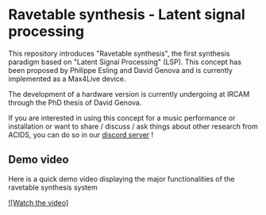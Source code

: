 # Ravetable synthesis - Latent signal processing

This repository introduces "Ravetable synthesis", the first synthesis paradigm based on "Latent Signal Processing" (LSP). This concept has been proposed by Philippe Esling and David Genova and is currently implemented as a Max4Live device. 

The development of a hardware version is currently undergoing at IRCAM through the PhD thesis of David Genova. 

If you are interested in using this concept for a music performance or installation or want to share / discuss / ask things about other research from ACIDS, you can do so in our [discord server](https://discord.gg/r9umPrGEWv) !

## Demo video

Here is a quick demo video displaying the major functionalities of the ravetable synthesis system

[![Watch the video]](https://drive.google.com/file/d/1dAj08pqfmBTn3vYwCS1oMKQySMOd6taD/view?usp=sharing)
